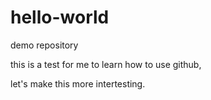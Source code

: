 hello-world
===========

demo repository

this is a test for me to learn how to use github,

let's make this more intertesting.
